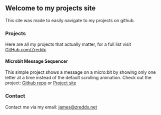 ## Welcome to my projects site

This site was made to easily navigate to my projects on github.

### Projects

Here are all my projects that actually matter, for a full list visit [GitHub.com/Zreddx](https://github.com/zreddx).

#### Microbit Message Sequencer
This simple project shows a message on a micro:bit by showing only one letter at a time instead of the default scrolling animation.
Check out the project: [Github repo](https://github.com/zreddx/microbit-message-sequencer) or [Project site](https://zreddx.github.io/Microbit-Message-Sequencer/)

### Contact

Contact me via my email: james@zreddx.net
